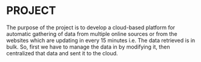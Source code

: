 # PROJECT
The purpose of the project is to develop a cloud-based platform for automatic gathering of data from multiple online sources or from the websites which are updating in every 15 minutes i.e. The data retrieved is in bulk. So, first we have to manage the data in by modifying it, then centralized that data and sent it to the cloud.
